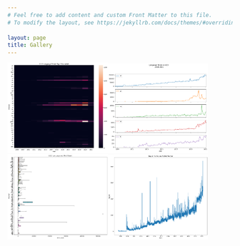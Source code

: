 ```yaml
---
# Feel free to add content and custom Front Matter to this file.
# To modify the layout, see https://jekyllrb.com/docs/themes/#overriding-theme-defaults

layout: page
title: Gallery
---
```



<div style="float:left;margin-right:5px;">
<img src="assets/hmap.png" alt="hmap" width="45%"/><img src="assets/output_12_0.png" alt="linegrid" width="45%"/>
</div>

<div style="float:left;margin-right:5px;">
<img src="assets/boxplot.png" alt="boxplot" width="45%"/><img src="assets/linechart.png" alt="linechart" width="45%"/>
</div>